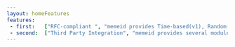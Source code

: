 ```yaml
---
layout: homeFeatures
features:
 - first:   ["RFC-compliant ", "memeid provides Time-based(v1), Random(v4), Namespaced(v3, v5) and Semi-sequential, random(SQUUID) UUID generation"]
 - second:  ["Third Party Integration", "memeid provides several modules that integrate with popular third-party libraries like Dobbie, Circe, Http4s and Cats."]
---
```

